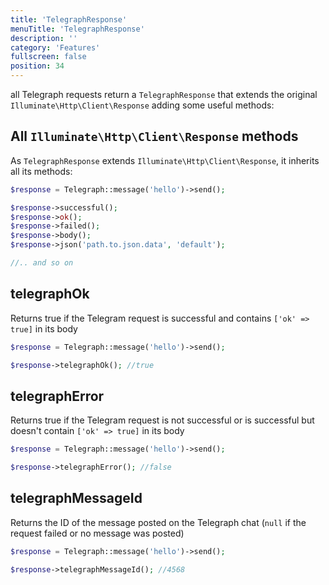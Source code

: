```yaml
---
title: 'TelegraphResponse'
menuTitle: 'TelegraphResponse'
description: ''
category: 'Features'
fullscreen: false 
position: 34
---
```


all Telegraph requests return a `TelegraphResponse` that extends the original `Illuminate\Http\Client\Response` adding some useful methods:

## All `Illuminate\Http\Client\Response` methods

As `TelegraphResponse` extends `Illuminate\Http\Client\Response`, it inherits all its methods:

```php
$response = Telegraph::message('hello')->send();

$response->successful();
$response->ok();
$response->failed();
$response->body();
$response->json('path.to.json.data', 'default');

//.. and so on
```

## telegraphOk

Returns true if the Telegram request is successful and contains `['ok' => true]` in its body

```php
$response = Telegraph::message('hello')->send();

$response->telegraphOk(); //true
```

## telegraphError

Returns true if the Telegram request is not successful or is successful but doesn't contain `['ok' => true]` in its body

```php
$response = Telegraph::message('hello')->send();

$response->telegraphError(); //false
```

## telegraphMessageId

Returns the ID of the message posted on the Telegraph chat (`null` if the request failed or no message was posted)

```php
$response = Telegraph::message('hello')->send();

$response->telegraphMessageId(); //4568
```
